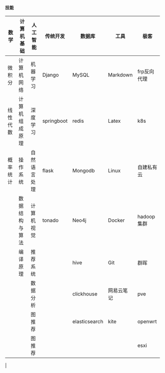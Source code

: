 #### 技能




| 数学     | 计算机基础     | 人工智能     | 传统开发   | 数据库      | 工具     | 极客       |
| -------- | -------------- | ------------ | ---------- | ----------- | -------- | ---------- |
| 微积分   | 计算机网络     | 机器学习     | Django     | MySQL       | Markdown | frp反向代理       |
| 线性代数 | 计算机组成原理 | 深度学习     | springboot | redis| Latex    | k8s    |    k8s分布式搭建         |
| 概率统计 | 操作系统       | 自然语言处理 |   flask         | Mongodb     | Linux    | 自建私有云 |
|         | 数据结构与算法 | 计算机视觉   |   tonado         | Neo4j       | Docker   | hadoop集群 |
|          |  编译原理         | 推荐系统     |            |  hive           | Git      |        群晖    |
|          |                | 数据分析     |            |     clickhouse        |   网易云笔记       |    pve        |
|          |                |   图推荐           |            |     elasticsearch        |   kite       |      openwrt      |
|          |                |   图推荐           |            |           |          |   esxi
|



